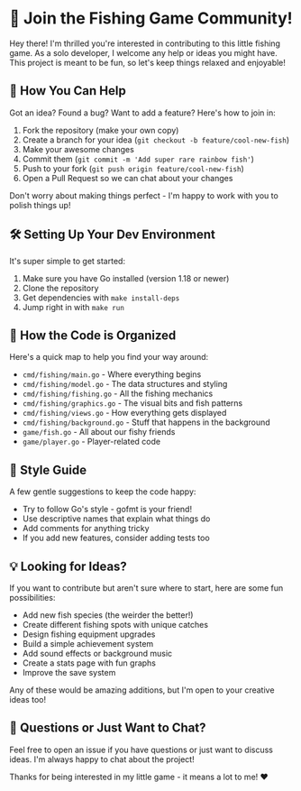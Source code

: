 # 🤝 Join the Fishing Game Community!

Hey there! I'm thrilled you're interested in contributing to this little fishing game. As a solo developer, I welcome any help or ideas you might have. This project is meant to be fun, so let's keep things relaxed and enjoyable!

## 🚀 How You Can Help

Got an idea? Found a bug? Want to add a feature? Here's how to join in:

1. Fork the repository (make your own copy)
2. Create a branch for your idea (`git checkout -b feature/cool-new-fish`)
3. Make your awesome changes
4. Commit them (`git commit -m 'Add super rare rainbow fish'`)
5. Push to your fork (`git push origin feature/cool-new-fish`)
6. Open a Pull Request so we can chat about your changes

Don't worry about making things perfect - I'm happy to work with you to polish things up!

## 🛠️ Setting Up Your Dev Environment

It's super simple to get started:

1. Make sure you have Go installed (version 1.18 or newer)
2. Clone the repository
3. Get dependencies with `make install-deps`
4. Jump right in with `make run`

## 📁 How the Code is Organized

Here's a quick map to help you find your way around:

- `cmd/fishing/main.go` - Where everything begins
- `cmd/fishing/model.go` - The data structures and styling
- `cmd/fishing/fishing.go` - All the fishing mechanics
- `cmd/fishing/graphics.go` - The visual bits and fish patterns
- `cmd/fishing/views.go` - How everything gets displayed
- `cmd/fishing/background.go` - Stuff that happens in the background
- `game/fish.go` - All about our fishy friends
- `game/player.go` - Player-related code

## 🎨 Style Guide

A few gentle suggestions to keep the code happy:

- Try to follow Go's style - gofmt is your friend!
- Use descriptive names that explain what things do
- Add comments for anything tricky
- If you add new features, consider adding tests too

## 💡 Looking for Ideas?

If you want to contribute but aren't sure where to start, here are some fun possibilities:

- Add new fish species (the weirder the better!)
- Create different fishing spots with unique catches
- Design fishing equipment upgrades
- Build a simple achievement system
- Add sound effects or background music
- Create a stats page with fun graphs
- Improve the save system

Any of these would be amazing additions, but I'm open to your creative ideas too!

## 💬 Questions or Just Want to Chat?

Feel free to open an issue if you have questions or just want to discuss ideas. I'm always happy to chat about the project!

Thanks for being interested in my little game - it means a lot to me! ❤️ 